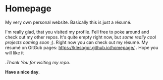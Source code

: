 # Homepage
My very own personal website. Basically this is just a résumé.

I'm really glad, that you visited my profile. Fell free to poke around and check out my other repos. It's quite empty right now, but *some really cool projects coming soon* ;). Right now you can check out my résumé.
My résumé on GitGub pages: https://klesogor.github.io/homepage/ . Hope you will like it

._Thank You for visiting my repo_.


**Have a nice day**.
